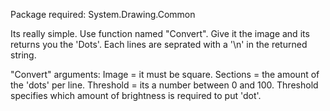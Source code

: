 Package required: System.Drawing.Common


Its really simple.
Use function named "Convert".
Give it the image and its returns you the 'Dots'.
Each lines are seprated with a '\n' in the returned string.

"Convert" arguments:
Image = it must be square.
Sections = the amount of the 'dots' per line.
Threshold = its a number between 0 and 100.
Threshold specifies which amount of brightness is required to put 'dot'.
